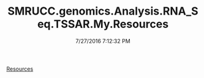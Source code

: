 ﻿---
title: SMRUCC.genomics.Analysis.RNA_Seq.TSSAR.My.Resources
date: 7/27/2016 7:12:32 PM
---

[Resources](T-SMRUCC.genomics.Analysis.RNA_Seq.TSSAR.My.Resources.Resources.html)
